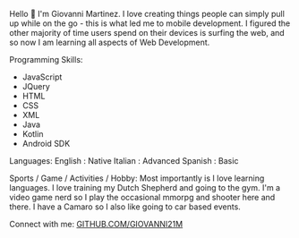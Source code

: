 Hello 👋
I'm Giovanni Martinez. I love creating things people can simply pull up while on the go - this is what led me to mobile development.
I figured the other majority of time users spend on their devices is surfing the web, and so now I am learning all aspects of Web Development.

Programming Skills:
- JavaScript
- JQuery
- HTML
- CSS
- XML
- Java
- Kotlin
- Android SDK

Languages:
English : Native
󠁧󠁢󠁥Italian : Advanced
Spanish : Basic

Sports / Game / Activities / Hobby:
Most importantly is I love learning languages. I love training my Dutch Shepherd and going to the gym. I'm a video game nerd so I play the
occasional mmorpg and shooter here and there. I have a Camaro so I also like going to car based events.

Connect with me:
[GITHUB.COM/GIOVANNI21M](github.com/giovanni21m)
